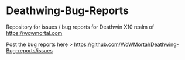 # Deathwing-Bug-Reports
Repository for issues / bug reports for Deathwin X10 realm of https://wowmortal.com

Post the bug reports here > https://github.com/WoWMortal/Deathwing-Bug-reports/issues
